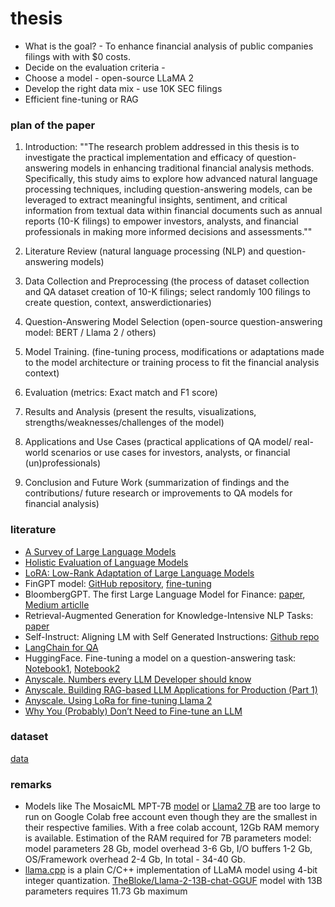 # thesis
* What is the goal? - To enhance financial analysis of public companies filings with with $0 costs. 
* Decide on the evaluation criteria -
* Choose a model - open-source LLaMA 2
* Develop the right data mix - use 10K SEC filings
* Efficient fine-tuning or RAG


### plan of the paper
1. Introduction: ""The research problem addressed in this thesis is to investigate the practical implementation and efficacy of question-answering models in enhancing traditional financial analysis methods. Specifically, this study aims to explore how advanced natural language processing techniques, including question-answering models, can be leveraged to extract meaningful insights, sentiment, and critical information from textual data within financial documents such as annual reports (10-K filings) to empower investors, analysts, and financial professionals in making more informed decisions and assessments.""

2. Literature Review (natural language processing (NLP) and question-answering models) 

3. Data Collection and Preprocessing (the process of dataset collection and QA dataset creation of 10-K filings; select randomly 100 filings to create question, context, answerdictionaries)

4. Question-Answering Model Selection (open-source question-answering model: BERT / Llama 2 / others)

5. Model Training. (fine-tuning process, modifications or adaptations made to the model architecture or training process to fit the financial analysis context)

6. Evaluation (metrics: Exact match and F1 score)

7. Results and Analysis (present the results, visualizations, strengths/weaknesses/challenges of the model)

8. Applications and Use Cases (practical applications of QA model/ real-world scenarios or use cases for investors, analysts, or financial (un)professionals)

9. Conclusion and Future Work (summarization of findings and the contributions/ future research or improvements to QA models for financial analysis)


### literature
* [A Survey of Large Language Models](https://arxiv.org/abs/2303.18223)
* [Holistic Evaluation of Language Models](https://arxiv.org/abs/2211.09110)
* [LoRA: Low-Rank Adaptation of Large Language Models](https://arxiv.org/abs/2106.09685)
* FinGPT model: [GitHub repository](https://github.com/AI4Finance-Foundation/FinGPT), [fine-tuning](https://byfintech.medium.com/beginners-guide-to-fingpt-training-with-lora-chatglm2-6b-9eb5ace7fe99)
* BloombergGPT. The first Large Language Model for Finance: [paper](https://arxiv.org/pdf/2303.17564.pdf), [Medium articlle](https://medium.com/codex/bloomberggpt-the-first-large-language-model-for-finance-61cc92075075)
* Retrieval-Augmented Generation for Knowledge-Intensive NLP Tasks: [paper](https://arxiv.org/pdf/2005.11401.pdf)
* Self-Instruct: Aligning LM with Self Generated Instructions: [Github repo](https://github.com/yizhongw/self-instruct)
* [LangChain for QA](https://medium.com/@onkarmishra/using-langchain-for-question-answering-on-own-data-3af0a82789ed)
* HuggingFace. Fine-tuning a model on a question-answering task: [Notebook1](https://github.com/huggingface/notebooks/blob/main/examples/question_answering.ipynb), [Notebook2](https://github.com/huggingface/notebooks/blob/main/examples/question_answering.ipynb)
* [Anyscale. Numbers every LLM Developer should know](https://www.anyscale.com/blog/num-every-llm-developer-should-know)
* [Anyscale. Building RAG-based LLM Applications for Production (Part 1)](https://www.anyscale.com/blog/a-comprehensive-guide-for-building-rag-based-llm-applications-part-1)
* [Anyscale. Using LoRa for fine-tuning Llama 2](https://www.anyscale.com/blog/fine-tuning-llms-lora-or-full-parameter-an-in-depth-analysis-with-llama-2?ref=hackernoon.com)
* [Why You (Probably) Don’t Need to Fine-tune an LLM](https://www.tidepool.so/2023/08/17/why-you-probably-dont-need-to-fine-tune-an-llm/?ref=hackernoon.com)


### dataset
[data](data)

### remarks
* Models like The MosaicML MPT-7B [model](https://www.mosaicml.com/blog/mpt-7b) or [Llama2 7B](https://ai.meta.com/llama/) are too large to run on Google Colab free account even though they are the smallest in their respective families. With a free colab account, 12Gb RAM memory is available. Estimation of the RAM required for 7B parameters model: model parameters 28 Gb, model overhead 3-6 Gb, I/O buffers 1-2 Gb, OS/Framework overhead 2-4 Gb, In total - 34-40 Gb.
* [llama.cpp](https://github.com/ggerganov/llama.cpp) is a plain C/C++ implementation of LLaMA model using 4-bit integer quantization. [TheBloke/Llama-2-13B-chat-GGUF](https://huggingface.co/TheBloke/Llama-2-13B-chat-GGUF) model with 13B parameters requires 11.73 Gb maximum
